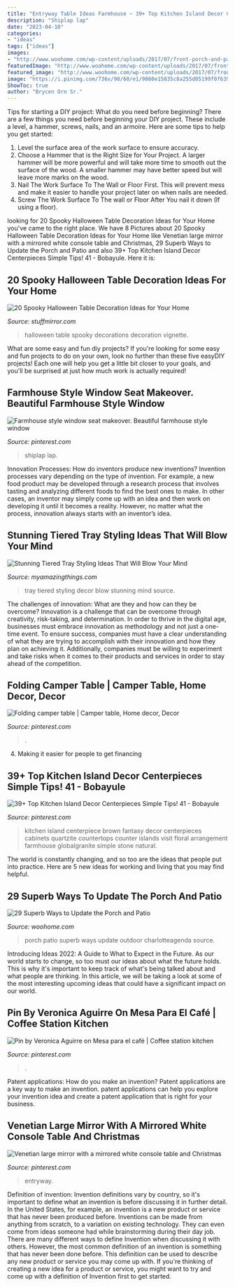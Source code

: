 ```yaml
---
title: "Entryway Table Ideas Farmhouse ~ 39+ Top Kitchen Island Decor Centerpieces Simple Tips! 41"
description: "Shiplap lap"
date: "2023-04-10"
categories:
- "ideas"
tags: ["ideas"]
images:
- "http://www.woohome.com/wp-content/uploads/2017/07/front-porch-and-patio-upgrade-9-2.jpg"
featuredImage: "http://www.woohome.com/wp-content/uploads/2017/07/front-porch-and-patio-upgrade-9-2.jpg"
featured_image: "http://www.woohome.com/wp-content/uploads/2017/07/front-porch-and-patio-upgrade-9-2.jpg"
image: "https://i.pinimg.com/736x/90/60/e1/9060e15835c8a255d05199f0f639ddf2.jpg"
ShowToc: true
author: "Brycen Orn Sr."
---
```



Tips for starting a DIY project: What do you need before beginning?
There are a few things you need before beginning your DIY project. These include a level, a hammer, screws, nails, and an armoire. Here are some tips to help you get started:
1. Level the surface area of the work surface to ensure accuracy.
2. Choose a Hammer that is the Right Size for Your Project. A larger hammer will be more powerful and will take more time to smooth out the surface of the wood. A smaller hammer may have better speed but will leave more marks on the wood.
3. Nail The Work Surface To The Wall or Floor First. This will prevent mess and make it easier to handle your project later on when nails are needed.
4. Screw The Work Surface To The wall or Floor After You nail it down (If using a floor).

	

		
looking for 20 Spooky Halloween Table Decoration Ideas for Your Home you've came to the right place. We have 8 Pictures about 20 Spooky Halloween Table Decoration Ideas for Your Home like Venetian large mirror with a mirrored white console table and Christmas, 29 Superb Ways to Update the Porch and Patio and also 39+ Top Kitchen Island Decor Centerpieces Simple Tips! 41 - Bobayule. Here it is:
		
    
## 20 Spooky Halloween Table Decoration Ideas For Your Home

<img loading=lazy src="https://www.stuffmirror.com/wp-content/uploads/2018/10/Spooky-Halloween-Table-Decorations17.jpg" onerror="this.onerror=null;this.src='https://tse3.mm.bing.net/th?id=OIP.apYYbY7NztaQZJ8sYUQTUgHaIv&amp;pid=15.1';" alt="20 Spooky Halloween Table Decoration Ideas for Your Home">

_Source: stuffmirror.com_

>halloween table spooky decorations decoration vignette. 

	

What are some easy and fun diy projects?
If you're looking for some easy and fun projects to do on your own, look no further than these five easyDIY projects! Each one will help you get a little bit closer to your goals, and you'll be surprised at just how much work is actually required!

    
## Farmhouse Style Window Seat Makeover. Beautiful Farmhouse Style Window

<img loading=lazy src="https://i.pinimg.com/736x/95/a6/6d/95a66d9fc25a66d6b7fa4e69a0b70b65.jpg" onerror="this.onerror=null;this.src='https://tse3.mm.bing.net/th?id=OIP.KSNP_VP5vGWO9LSsaz8CgwHaLL&amp;pid=15.1';" alt="Farmhouse style window seat makeover. Beautiful farmhouse style window">

_Source: pinterest.com_

>shiplap lap. 

	

Innovation Processes: How do inventors produce new inventions?
Invention processes vary depending on the type of invention. For example, a new food product may be developed through a research process that involves tasting and analyzing different foods to find the best ones to make. In other cases, an inventor may simply come up with an idea and then work on developing it until it becomes a reality. However, no matter what the process, innovation always starts with an inventor’s idea.

    
## Stunning Tiered Tray Styling Ideas That Will Blow Your Mind

<img loading=lazy src="http://myamazingthings.com/wp-content/uploads/2018/02/tiered-tray-decor-2-.jpg" onerror="this.onerror=null;this.src='https://tse2.mm.bing.net/th?id=OIP.WTCVyxGy5ublrksZXddXzAHaLw&amp;pid=15.1';" alt="Stunning Tiered Tray Styling Ideas That Will Blow Your Mind">

_Source: myamazingthings.com_

>tray tiered styling decor blow stunning mind source. 

	

The challenges of innovation: What are they and how can they be overcome?
Innovation is a challenge that can be overcome through creativity, risk-taking, and determination. In order to thrive in the digital age, businesses must embrace innovation as methodology and not just a one-time event. To ensure success, companies must have a clear understanding of what they are trying to accomplish with their innovation and how they plan on achieving it. Additionally, companies must be willing to experiment and take risks when it comes to their products and services in order to stay ahead of the competition.

    
## Folding Camper Table | Camper Table, Home Decor, Decor

<img loading=lazy src="https://i.pinimg.com/736x/36/3b/5d/363b5d8a7bd1611e372eb781646981ba.jpg" onerror="this.onerror=null;this.src='https://tse4.mm.bing.net/th?id=OIP.J0_pJYx2hM0x-QpKsPBSPwHaJ3&amp;pid=15.1';" alt="Folding camper table | Camper table, Home decor, Decor">

_Source: pinterest.com_

>. 

	

4. Making it easier for people to get financing 

    
## 39+ Top Kitchen Island Decor Centerpieces Simple Tips! 41 - Bobayule

<img loading=lazy src="https://i.pinimg.com/736x/90/60/e1/9060e15835c8a255d05199f0f639ddf2.jpg" onerror="this.onerror=null;this.src='https://tse2.mm.bing.net/th?id=OIP.m3v7Fv7iTuuFq906w1ZgagHaJ3&amp;pid=15.1';" alt="39+ Top Kitchen Island Decor Centerpieces Simple Tips! 41 - Bobayule">

_Source: pinterest.com_

>kitchen island centerpiece brown fantasy decor centerpieces cabinets quartzite countertops counter islands visit floral arrangement farmhouse globalgranite simple stone natural. 

	

The world is constantly changing, and so too are the ideas that people put into practice. Here are 5 new ideas for working and living that you may find helpful.

    
## 29 Superb Ways To Update The Porch And Patio

<img loading=lazy src="http://www.woohome.com/wp-content/uploads/2017/07/front-porch-and-patio-upgrade-9-2.jpg" onerror="this.onerror=null;this.src='https://tse1.mm.bing.net/th?id=OIP.sgTd_1nSPKn2TnH4SiqwPQHaJ3&amp;pid=15.1';" alt="29 Superb Ways to Update the Porch and Patio">

_Source: woohome.com_

>porch patio superb ways update outdoor charlotteagenda source. 

	

Introducing Ideas 2022: A Guide to What to Expect in the Future. As our world starts to change, so too must our ideas about what the future holds. This is why it's important to keep track of what's being talked about and what people are thinking. In this article, we will be taking a look at some of the most interesting upcoming ideas that could have a significant impact on our world.

    
## Pin By Veronica Aguirre On Mesa Para El Café | Coffee Station Kitchen

<img loading=lazy src="https://i.pinimg.com/736x/16/cf/59/16cf59e9b6d6b86d38840b6b0fef057a.jpg" onerror="this.onerror=null;this.src='https://tse2.mm.bing.net/th?id=OIP.ZW7X40LUS9l-v-VrRQrC4QHaJ4&amp;pid=15.1';" alt="Pin by Veronica Aguirre on Mesa para el café | Coffee station kitchen">

_Source: pinterest.com_

>. 

	

Patent applications: How do you make an invention?
Patent applications are a key way to make an invention. patent applications can help you explore your invention idea and create a patent application that is right for your business.

    
## Venetian Large Mirror With A Mirrored White Console Table And Christmas

<img loading=lazy src="https://i.pinimg.com/736x/1a/a0/61/1aa061b7da93e325e8ee6465a6086bd1.jpg" onerror="this.onerror=null;this.src='https://tse1.mm.bing.net/th?id=OIP.SRM9OVerJ7Nk9tzFvKi22gHaJ3&amp;pid=15.1';" alt="Venetian large mirror with a mirrored white console table and Christmas">

_Source: pinterest.com_

>entryway. 

	

Definition of invention:
Invention definitions vary by country, so it's important to define what an invention is before discussing it in further detail. In the United States, for example, an invention is a new product or service that has never been produced before. Inventions can be made from anything from scratch, to a variation on existing technology. They can even come from ideas someone had while brainstorming during their day job.
There are many different ways to define Invention when discussing it with others. However, the most common definition of an invention is something that has never been done before. This definition can be used to describe any new product or service you may come up with. If you're thinking of creating a new idea for a product or service, you might want to try and come up with a definition of Invention first to get started.


